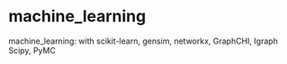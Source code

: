 machine_learning
================

machine_learning:
with
scikit-learn, gensim, networkx,
GraphCHI, Igraph
Scipy, PyMC

